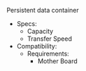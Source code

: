 Persistent data container
- Specs:
	- Capacity
	- Transfer Speed
- Compatibility:
	- Requirements:
		- Mother Board
